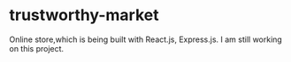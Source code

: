 # trustworthy-market
Online store,which is being built with React.js, Express.js. I am still working on this project.
